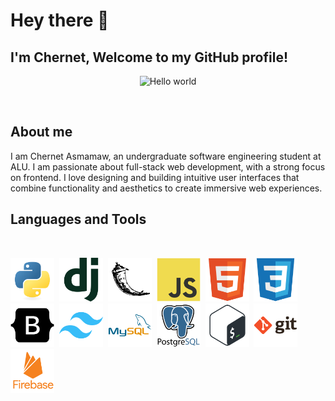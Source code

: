 # Hey there :wave: 

## I'm Chernet, Welcome to my GitHub profile!

<div align="center">
  <img src="https://dev-to-uploads.s3.amazonaws.com/i/oxte5rv0f0dmcebm8pre.png" width="1080" height="480" alt="Hello world">
</div>


&nbsp;

## About me
I am Chernet Asmamaw, an undergraduate software engineering student at ALU. I am passionate about full-stack web development, with a strong focus on frontend. I love designing and building intuitive user interfaces that combine functionality and aesthetics to create immersive web experiences.


## Languages and Tools

&nbsp;

<div>
  <img src="https://github.com/devicons/devicon/blob/master/icons/python/python-original.svg" title="Python" alt="Python" width="70" height="70"/>&nbsp;
  <img src="https://github.com/devicons/devicon/blob/master/icons/django/django-plain.svg" title="Django" alt="Django" width="70" height="70"/>&nbsp; 
  <img src="https://github.com/devicons/devicon/blob/master/icons/flask/flask-original.svg" title="Flask" alt="Flask" width="70" height="70"/>&nbsp;
  <img src="https://github.com/devicons/devicon/blob/master/icons/javascript/javascript-original.svg" title="JavaScript" alt="JavaScript" width="70" height="70"/>&nbsp;
  <img src="https://github.com/devicons/devicon/blob/master/icons/html5/html5-original.svg" title="HTML" alt="HTML" width="70" height="70"/>&nbsp;
  <img src="https://github.com/devicons/devicon/blob/master/icons/css3/css3-original.svg" title="CSS" alt="CSS" width="70" height="70"/>&nbsp;
  <img src="https://github.com/devicons/devicon/blob/master/icons/bootstrap/bootstrap-plain.svg" title="Bootstrap" alt="Bootstrap" width="70" height="70"/>&nbsp;
  <img src="https://github.com/devicons/devicon/blob/master/icons/tailwindcss/tailwindcss-plain.svg" title="Tailwind CSS" alt="Tailwind CSS" width="70" height="70"/>&nbsp;
  <img src="https://github.com/devicons/devicon/blob/master/icons/mysql/mysql-original-wordmark.svg" title="MySQL" alt="MySQL" width="70" height="70"/>&nbsp;
  <img src="https://github.com/devicons/devicon/blob/master/icons/postgresql/postgresql-original-wordmark.svg" title="PostgreSQL" alt="PostgreSQL" width="70" height="70"/>&nbsp;
  <img src="https://github.com/devicons/devicon/blob/master/icons/bash/bash-original.svg" title="Bash" alt="Bash" width="70" height="70"/>&nbsp;
  <img src="https://github.com/devicons/devicon/blob/master/icons/git/git-original-wordmark.svg" title="Git" alt="Git" width="70" height="70"/>
  <img src="https://github.com/devicons/devicon/blob/master/icons/firebase/firebase-plain-wordmark.svg" title="Firebase" alt="Firebase" width="70" height="70"/>&nbsp;
</div>


&nbsp;
&nbsp;
